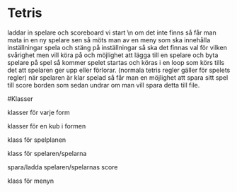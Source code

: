 # Tetris

laddar in spelare och scoreboard vi start \n
om det inte finns så får man mata in en ny spelare
sen så möts man av en meny som ska innehålla inställningar spela och stäng
på inställningar så ska det finnas val för vilken svårighet men vill köra på och möjlighet att lägga till en spelare och byta spelare
på spel så kommer spelet startas och köras i en loop som körs tills det att spelaren ger upp eller förlorar.
(normala tetris regler gäller för spelets regler)
när spelaren är klar spelad så får man en möjlighet att spara sitt spel till score borden som sedan undrar om man vill spara detta till file.

#Klasser

klasser för varje form

klasser för en kub i formen

klass för spelplanen

klass för spelaren/spelarna

spara/ladda spelaren/spelarnas score

klass för menyn
